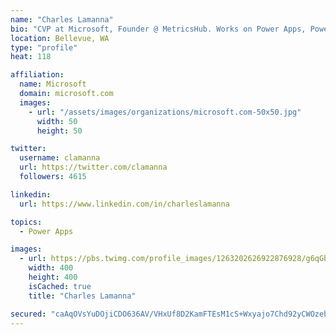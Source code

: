 ```yaml
---
name: "Charles Lamanna"
bio: "CVP at Microsoft, Founder @ MetricsHub. Works on Power Apps, Power Automate, Power Virtual Agent, Common Data Service and Dynamics 365."
location: Bellevue, WA
type: "profile"
heat: 118

affiliation:
  name: Microsoft
  domain: microsoft.com
  images:
    - url: "/assets/images/organizations/microsoft.com-50x50.jpg"
      width: 50
      height: 50

twitter:
  username: clamanna
  url: https://twitter.com/clamanna
  followers: 4615

linkedin:
  url: https://www.linkedin.com/in/charleslamanna

topics:
  - Power Apps

images:
  - url: https://pbs.twimg.com/profile_images/1263202626922876928/g6qGbHZ-_400x400.jpg
    width: 400
    height: 400
    isCached: true
    title: "Charles Lamanna"

secured: "caAqOVsYuDOjiCDO636AV/VHxUf8D2KamFTEsM1cS+Wxyajo7Chd92yCWOzebmvK+UGuBLvuKVkaCUiAzgv53toWKLmTUDw1m7Ah/9BZrXeBFhxiGbzJqQwYikdqYuUHGAQSgKUmLKqfATbvIpiCUtPsp5oQfUDdbdgsoLVOFl7kIfteyq69U59NUoghZY/l0GHAro7kBlL3MIW/gStUplkX0StAOl8YYlGd3QOLpdJRV6kpc6cEwsbFli2ChzegmQn1kRRb03RiXbyUYk4EGUPQEULky3+lf/FwSVkiU6lFrhlf64Lx/7XolR8zp/0tSHQO5Cl+uo1Kir9aHkDROao9pcu1eeu5QooHhf0QGSRWOFQbb8+pWz7uVM+a8dApWAxhFG6qSWSya1bZivLgTG4o5MFeSwY1f+bYeAYRFjw=;n4W1IFO2vYvnYWojsxedMA=="
---
```


